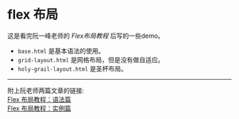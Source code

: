# flex 布局

这是看完阮一峰老师的 *Flex布局教程* 后写的一些demo。

- `base.html` 是基本语法的使用。
- `grid-layout.html` 是网格布局，但是没有做自适应。
- `holy-grail-layout.html` 是圣杯布局。

---

附上阮老师两篇文章的链接:  
[Flex 布局教程：语法篇](http://www.ruanyifeng.com/blog/2015/07/flex-grammar.html)  
[Flex 布局教程：实例篇](http://www.ruanyifeng.com/blog/2015/07/flex-examples.html)


